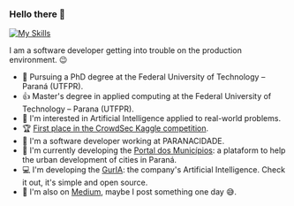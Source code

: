 ### Hello there :wave:

<!--
**Minoro/Minoro** is a ✨ _special_ ✨ repository because its `README.md` (this file) appears on your GitHub profile.

Here are some ideas to get you started:

- 🔭 I’m currently working on ...
- 🌱 I’m currently learning ...
- 👯 I’m looking to collaborate on ...
- 🤔 I’m looking for help with ...
- 💬 Ask me about ...
- 📫 How to reach me: ...
- 😄 Pronouns: ...
- ⚡ Fun fact: ...
-->

[![My Skills](https://skillicons.dev/icons?i=js,html,css,php,laravel,python,tensorflow,postgresql,linux)](https://skillicons.dev)

I am a software developer getting into trouble on the production environment. :wink:

- :seedling: Pursuing a PhD degree at the Federal University of Technology – Paraná (UTFPR).
- :thumbsup: Master's degree in applied computing at the Federal University of Technology – Parana (UTFPR).
- :telescope: I'm interested in Artificial Intelligence applied to real-world problems.
- :trophy: [First place in the CrowdSec Kaggle competition](https://twitter.com/Crowd_Security/status/1747212136604975525).
- :office: I'm a software developer working at PARANACIDADE.
- :city_sunrise: I'm currently developing the [Portal dos Municípios](https://portaldosmunicipios.pr.gov.br/): a plataform to help the urban development of cities in Paraná.
- :computer: I'm developing the [GurIA](https://sistemas.paranacidade.org.br/guria/): the company's Artificial Intelligence. Check it out, it's simple and open source.
- :floppy_disk: I'm also on [Medium](https://medium.com/@minoro), maybe I post something one day :sweat_smile:.

